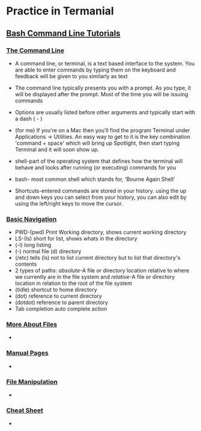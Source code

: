 # Practice in Termanial 

## [Bash Command Line Tutorials](https://ryanstutorials.net/linuxtutorial/)

### [The Command Line](https://ryanstutorials.net/linuxtutorial/commandline.php)

* A command line, or terminal, is a text based interface to the system. You are able to enter commands by typing them on the keyboard and feedback will be given to you similarly as text

* The command line typically presents you with a prompt. As you type, it will be displayed after the prompt. Most of the time you will be issuing commands

* Options are usually listed before other arguments and typically start with a dash ( - )

* (for me) If you're on a Mac then you'll find the program Terminal under Applications -> Utilities. An easy way to get to it is the key combination 'command + space' which will bring up Spotlight, then start typing Terminal and it will soon show up.

* shell-part of the operating system that defines how the terminal will behave and looks after running (or executing) commands for you

* bash- most common shell which stands for, 'Bourne Again Shell'

* Shortcuts-entered commands are stored in your history.  using the up and down keys you can select from your history, you can also edit by using the left/right keys to move the cursor.

### [Basic Navigation](https://ryanstutorials.net/linuxtutorial/navigation.php)

* PWD-(pwd) Print Working directory, shows current working directory
* LS-(ls) short for list, shows whats in the directory
* (-l) long listing
* (-) normal file (d) directory
* (/etc) tells (ls) not to list current directory but to list that directory's contents
* 2 types of paths: *absolute*-A file or directory location relative to where we currently are in the file system and *relative*-A file or directory location in relation to the root of the file system
* (tidle) shortcut to home directory
* (dot) reference to current directory
* (dotdot) reference to parent directory
* Tab completion auto complete action

### [More About Files](https://ryanstutorials.net/linuxtutorial/aboutfiles.php)
* 

### [Manual Pages](https://ryanstutorials.net/linuxtutorial/manual.php)
* 

### [File Manipulation](https://ryanstutorials.net/linuxtutorial/filemanipulation.php)
* 

### [Cheat Sheet](https://ryanstutorials.net/linuxtutorial/cheatsheet.php)
* 